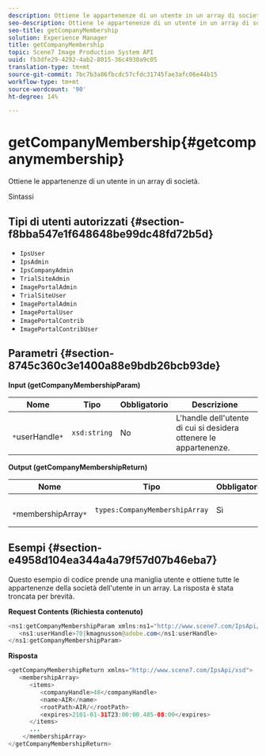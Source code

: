 ```yaml
---
description: Ottiene le appartenenze di un utente in un array di società.
seo-description: Ottiene le appartenenze di un utente in un array di società.
seo-title: getCompanyMembership
solution: Experience Manager
title: getCompanyMembership
topic: Scene7 Image Production System API
uuid: fb3dfe29-4292-4ab2-8015-36c4930a9c05
translation-type: tm+mt
source-git-commit: 7bc7b3a86fbcdc57cfdc31745fae3afc06e44b15
workflow-type: tm+mt
source-wordcount: '90'
ht-degree: 14%

---
```



# getCompanyMembership{#getcompanymembership}

Ottiene le appartenenze di un utente in un array di società.

Sintassi

## Tipi di utenti autorizzati {#section-f8bba547e1f648648be99dc48fd72b5d}

* `IpsUser`
* `IpsAdmin`
* `IpsCompanyAdmin`
* `TrialSiteAdmin`
* `ImagePortalAdmin`
* `TrialSiteUser`
* `ImagePortalAdmin`
* `ImagePortalUser`
* `ImagePortalContrib`
* `ImagePortalContribUser`

## Parametri {#section-8745c360c3e1400a88e9bdb26bcb93de}

**Input (getCompanyMembershipParam)**

| Nome | Tipo | Obbligatorio | Descrizione |
|---|---|---|---|
| ` *`userHandle`*` | `xsd:string` | No | L&#39;handle dell&#39;utente di cui si desidera ottenere le appartenenze. |

**Output (getCompanyMembershipReturn)**

| Nome | Tipo | Obbligatorio | Descrizione |
|---|---|---|---|
| ` *`membershipArray`*` | `types:CompanyMembershipArray` | Sì | Matrice di appartenenze aziendali. |

## Esempi {#section-e4958d104ea344a4a79f57d07b46eba7}

Questo esempio di codice prende una maniglia utente e ottiene tutte le appartenenze della società dell&#39;utente in un array. La risposta è stata troncata per brevità.

**Request Contents (Richiesta contenuto)**

```java
<ns1:getCompanyMembershipParam xmlns:ns1="http://www.scene7.com/IpsApi/xsd">
   <ns1:userHandle>70|kmagnusson@adobe.com</ns1:userHandle>
</ns1:getCompanyMembershipParam>
```

**Risposta**

```java
<getCompanyMembershipReturn xmlns="http://www.scene7.com/IpsApi/xsd">
   <membershipArray>
      <items>
         <companyHandle>48</companyHandle>
         <name>AIR</name>
         <rootPath>AIR/</rootPath>
         <expires>2101-01-31T23:00:00.485-08:00</expires>
      </items>
      ...
    </membershipArray>
</getCompanyMembershipReturn>
```

